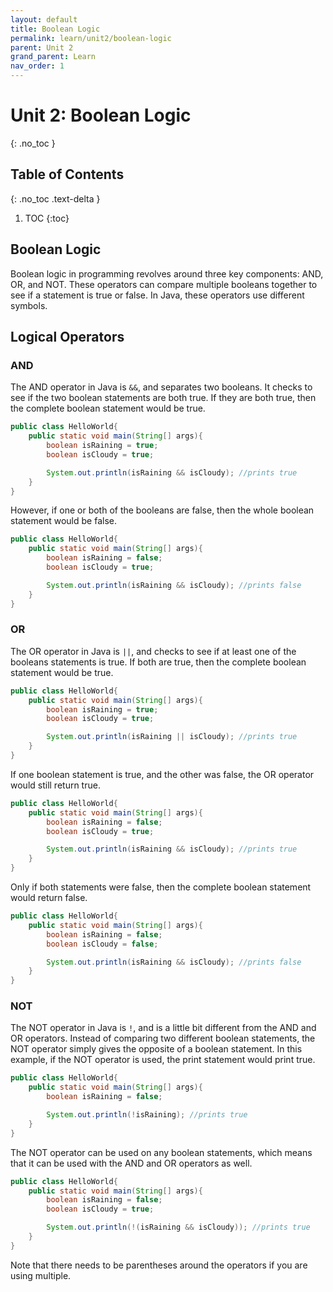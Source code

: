 ```yaml
---
layout: default
title: Boolean Logic
permalink: learn/unit2/boolean-logic
parent: Unit 2
grand_parent: Learn
nav_order: 1
---
```


<!-- prettier-ignore-start -->

# Unit 2: Boolean Logic

{: .no_toc }

## Table of Contents

{: .no_toc .text-delta }

1. TOC
{:toc}

<!-- prettier-ignore-end -->

## Boolean Logic

Boolean logic in programming revolves around three key components: AND, OR, and
NOT. These operators can compare multiple booleans together to see if a
statement is true or false. In Java, these operators use different symbols.

## Logical Operators

### AND

The AND operator in Java is `&&`, and separates two booleans. It checks to see
if the two boolean statements are both true. If they are both true, then the
complete boolean statement would be true.

```java
public class HelloWorld{
    public static void main(String[] args){
        boolean isRaining = true;
        boolean isCloudy = true;

        System.out.println(isRaining && isCloudy); //prints true
    }
}
```

However, if one or both of the booleans are false, then the whole boolean
statement would be false.

```java
public class HelloWorld{
    public static void main(String[] args){
        boolean isRaining = false;
        boolean isCloudy = true;

        System.out.println(isRaining && isCloudy); //prints false
    }
}
```

### OR

The OR operator in Java is `||`, and checks to see if at least one of the
booleans statements is true. If both are true, then the complete boolean
statement would be true.

```java
public class HelloWorld{
    public static void main(String[] args){
        boolean isRaining = true;
        boolean isCloudy = true;

        System.out.println(isRaining || isCloudy); //prints true
    }
}
```

If one boolean statement is true, and the other was false, the OR operator would
still return true.

```java
public class HelloWorld{
    public static void main(String[] args){
        boolean isRaining = false;
        boolean isCloudy = true;

        System.out.println(isRaining && isCloudy); //prints true
    }
}
```

Only if both statements were false, then the complete boolean statement would
return false.

```java
public class HelloWorld{
    public static void main(String[] args){
        boolean isRaining = false;
        boolean isCloudy = false;

        System.out.println(isRaining && isCloudy); //prints false
    }
}
```

### NOT

The NOT operator in Java is `!`, and is a little bit different from the AND and
OR operators. Instead of comparing two different boolean statements, the NOT
operator simply gives the opposite of a boolean statement. In this example, if
the NOT operator is used, the print statement would print true.

```java
public class HelloWorld{
    public static void main(String[] args){
        boolean isRaining = false;

        System.out.println(!isRaining); //prints true
    }
}
```

The NOT operator can be used on any boolean statements, which means that it can
be used with the AND and OR operators as well.

```java
public class HelloWorld{
    public static void main(String[] args){
        boolean isRaining = false;
        boolean isCloudy = true;

        System.out.println(!(isRaining && isCloudy)); //prints true
    }
}
```

Note that there needs to be parentheses around the operators if you are using
multiple.
